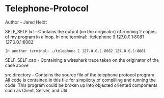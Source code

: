 # Telephone-Protocol

Author - Jared Heidt

SELF_SELF.txt - Contains the output (on the originator) of running 2 copies of my program in a loop.
	In one terminal: ./telephone 0 127.0.0.1:8081 127.0.0.1:8082

	In another terminal: ./telephone 1 127.0.0.1:8082 127.0.0.1:8081

SELF_SELF.cap - Containing a wireshark trace taken on the originator of the case above

src directory - Contains the source file of the telephone protocol program.  All code is contained 
		in this file for simplicity of compliling and running the code. This program could 
		be broken up into objected oriented components such as Client, Server, and Util.
